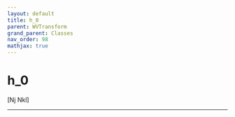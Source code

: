 ```yaml
---
layout: default
title: h_0
parent: WVTransform
grand_parent: Classes
nav_order: 98
mathjax: true
---
```


#  h_0

[Nj Nkl]


---

